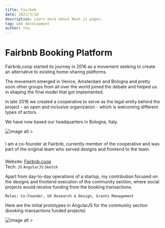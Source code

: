 ```yaml
---
title: Fairbnb
date: 2021/3/18
description: Learn more about Next.js pages.
tag: web development
author: You
---
```

###

# Fairbnb Booking Platform

Fairbnb.coop started its journey in 2016 as a movement seeking to create an alternative to existing home-sharing platforms.

The movement emerged in Venice, Amsterdam and Bologna and pretty soon other groups from all over the world joined the debate and helped us in shaping the final model that got implemented.

In late 2018 we created a cooperative to serve as the legal entity behind the project - an open and inclusive organization - which is welcoming different types of actors.

We have now based our headquarters in Bologna, Italy.

![image alt >](/images/fbb.png)

### 

I am a co-founder at Fairbnb, currently member of the cooperative and was part of the original team who served designs and frontend to the team.

###
 

Website: <a href="https://fairbnb.coop" target="_blank">Fairbnb.coop</a>   
Tech:  `JS` `AngularJS` `Sketch` 

Apart from day-to-day operations of a startup, my contribution focused on the designs and frontend execution of the community section, where social projects would receive funding from the booking transactions. 

```
Roles: Co-Founder, UX Research & Design, Grants Management
```

Here are the initial prototypes in AngularJS for the community section (booking-transactions funded projects)

![image alt >](/images/fb2.png)
